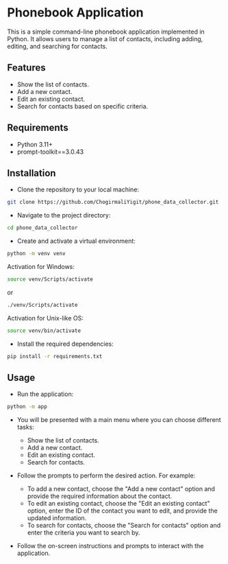 # Phonebook Application

This is a simple command-line phonebook application implemented in Python. It allows users to manage a list of contacts, including adding, editing, and searching for contacts.

## Features

- Show the list of contacts.
- Add a new contact.
- Edit an existing contact.
- Search for contacts based on specific criteria.

## Requirements

- Python 3.11+
- prompt-toolkit==3.0.43

## Installation

- Clone the repository to your local machine:
```bash
git clone https://github.com/ChogirmaliYigit/phone_data_collector.git
```

- Navigate to the project directory:
```bash
cd phone_data_collector
```

- Create and activate a virtual environment:
```bash
python -m venv venv
```
Activation for Windows:
```bash
source venv/Scripts/activate
```
or
```bash
./venv/Scripts/activate
```
Activation for Unix-like OS:
```bash
source venv/bin/activate
```

- Install the required dependencies:
```bash
pip install -r requirements.txt
```

## Usage

- Run the application:
```bash
python -m app
```

- You will be presented with a main menu where you can choose different tasks:
  - Show the list of contacts.
  - Add a new contact.
  - Edit an existing contact.
  - Search for contacts. 

- Follow the prompts to perform the desired action. For example:
  - To add a new contact, choose the "Add a new contact" option and provide the required information about the contact.
  - To edit an existing contact, choose the "Edit an existing contact" option, enter the ID of the contact you want to edit, and provide the updated information.
  - To search for contacts, choose the "Search for contacts" option and enter the criteria you want to search by.

- Follow the on-screen instructions and prompts to interact with the application.
